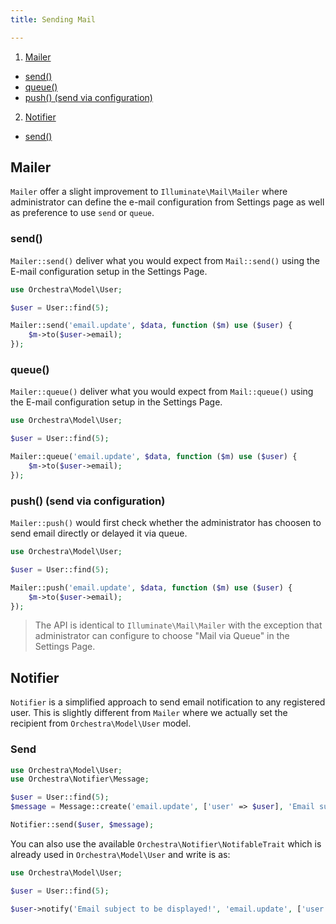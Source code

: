 ```yaml
---
title: Sending Mail

---
```


1. [Mailer](#mailer)
  - [send()](#mailer-send)
  - [queue()](#mailer-queue)
  - [push() (send via configuration)](#mailer-push)
2. [Notifier](#notifier)
  - [send()](#notifier-send)

<a name="mailer"></a>
## Mailer

`Mailer` offer a slight improvement to `Illuminate\Mail\Mailer` where administrator can define the e-mail configuration from Settings page as well as preference to use `send` or `queue`.

<a name="mailer-send"></a>
### send()

`Mailer::send()` deliver what you would expect from `Mail::send()` using the E-mail configuration setup in the Settings Page.

```php
use Orchestra\Model\User;

$user = User::find(5);

Mailer::send('email.update', $data, function ($m) use ($user) {
	$m->to($user->email);
});
```

<a name="mailer-queue"></a>
### queue()

`Mailer::queue()` deliver what you would expect from `Mail::queue()` using the E-mail configuration setup in the Settings Page.

```php
use Orchestra\Model\User;

$user = User::find(5);

Mailer::queue('email.update', $data, function ($m) use ($user) {
	$m->to($user->email);
});
```

<a name="mailer-push"></a>
### push() (send via configuration)

`Mailer::push()` would first check whether the administrator has choosen to send email directly or delayed it via queue.

```php
use Orchestra\Model\User;

$user = User::find(5);

Mailer::push('email.update', $data, function ($m) use ($user) {
	$m->to($user->email);
});
```

> The API is identical to `Illuminate\Mail\Mailer` with the exception that administrator can configure to choose "Mail via Queue" in the Settings Page.

<a name="notifier"></a>
## Notifier

`Notifier` is a simplified approach to send email notification to any registered user. This is slightly different from `Mailer` where we actually set the recipient from `Orchestra\Model\User` model.

<a name="notifier-send"></a>
### Send
```php
use Orchestra\Model\User;
use Orchestra\Notifier\Message;

$user = User::find(5);
$message = Message::create('email.update', ['user' => $user], 'Email subject to be displayed!');

Notifier::send($user, $message);
```

You can also use the available `Orchestra\Notifier\NotifableTrait` which is already used in `Orchestra\Model\User` and write is as:

```php
use Orchestra\Model\User;

$user = User::find(5);

$user->notify('Email subject to be displayed!', 'email.update', ['user' => $user]);
```

